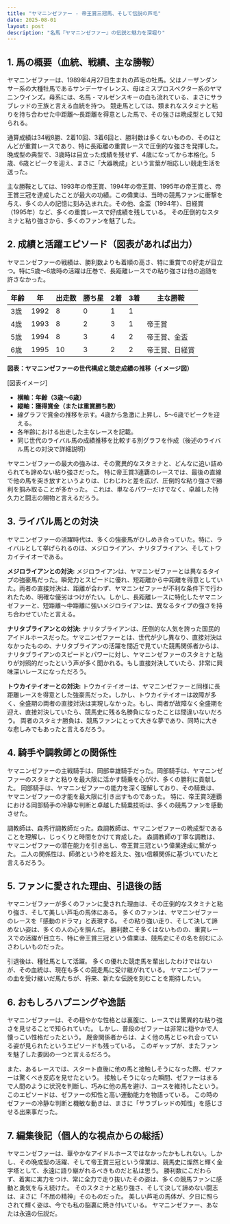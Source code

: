 ```yaml
---
title: "ヤマニンゼファー - 帝王賞三冠馬、そして伝説の芦毛"
date: 2025-08-01
layout: post
description: "名馬『ヤマニンゼファー』の伝説と魅力を深堀り"
---
```


## 1. 馬の概要（血統、戦績、主な勝鞍）

ヤマニンゼファーは、1989年4月27日生まれの芦毛の牡馬。父はノーザンダンサー系の大種牡馬であるサンデーサイレンス、母はミスプロスペクター系のヤマニンウインズ。母系には、名馬・マルゼンスキーの血も流れている、まさにサラブレッドの王族と言える血統を持つ。  競走馬としては、類まれなスタミナと粘りを持ち合わせた中距離～長距離を得意とした馬で、その強さは晩成型として知られる。

通算成績は34戦8勝、2着10回、3着6回と、勝利数は多くないものの、そのほとんどが重賞レースであり、特に長距離の重賞レースで圧倒的な強さを発揮した。  晩成型の典型で、3歳時は目立った成績を残せず、4歳になってから本格化。5歳、6歳とピークを迎え、まさに「大器晩成」という言葉が相応しい競走生活を送った。

主な勝鞍としては、1993年の帝王賞、1994年の帝王賞、1995年の帝王賞と、帝王賞三冠を達成したことが最大の功績。この偉業は、当時の競馬ファンに衝撃を与え、多くの人の記憶に刻み込まれた。その他、金盃（1994年）、日経賞（1995年）など、多くの重賞レースで好成績を残している。  その圧倒的なスタミナと粘り強さから、多くのファンを魅了した。


## 2. 成績と活躍エピソード（図表があれば出力）

ヤマニンゼファーの戦績は、勝利数よりも着順の高さ、特に重賞での好走が目立つ。特に5歳～6歳時の活躍は圧巻で、長距離レースでの粘り強さは他の追随を許さなかった。

| 年齢 | 年 | 出走数 | 勝ち星 | 2着 | 3着 | 主な勝鞍 |
|---|---|---|---|---|---|---|
| 3歳 | 1992 | 8 | 0 | 1 | 1 |  |
| 4歳 | 1993 | 8 | 2 | 3 | 1 | 帝王賞 |
| 5歳 | 1994 | 8 | 3 | 4 | 2 | 帝王賞、金盃 |
| 6歳 | 1995 | 10 | 3 | 2 | 2 | 帝王賞、日経賞 |


**図表：ヤマニンゼファーの世代構成と競走成績の推移（イメージ図）**

[図表イメージ]

* **横軸：年齢（3歳～6歳）**
* **縦軸：獲得賞金（または重賞勝ち数）**
* 線グラフで賞金の推移を示す。4歳から急激に上昇し、5～6歳でピークを迎える。
* 各年齢における出走した主なレースを記載。
* 同じ世代のライバル馬の成績推移を比較する別グラフを作成（後述のライバル馬との対決で詳細説明）


ヤマニンゼファーの最大の強みは、その驚異的なスタミナと、どんなに追い詰められても諦めない粘り強さだった。  特に帝王賞3連覇のレースでは、最後の直線で他の馬を突き放すというよりは、じわじわと差を広げ、圧倒的な粘り強さで勝利を掴み取ることが多かった。  これは、単なるパワーだけでなく、卓越した持久力と闘志の賜物と言えるだろう。


## 3. ライバル馬との対決

ヤマニンゼファーの活躍時代は、多くの強豪馬がひしめき合っていた。特に、ライバルとして挙げられるのは、メジロライアン、ナリタブライアン、そしてトウカイテイオーである。

**メジロライアンとの対決:** メジロライアンは、ヤマニンゼファーとは異なるタイプの強豪馬だった。瞬発力とスピードに優れ、短距離から中距離を得意としていた。両者の直接対決は、距離が合わず、ヤマニンゼファーが不利な条件下で行われたため、明確な優劣はつけがたい。しかし、長距離レースに特化したヤマニンゼファーと、短距離～中距離に強いメジロライアンは、異なるタイプの強さを持ち合わせていたと言える。

**ナリタブライアンとの対決:**  ナリタブライアンは、圧倒的な人気を誇った国民的アイドルホースだった。ヤマニンゼファーとは、世代が少し異なり、直接対決はなかったものの、ナリタブライアンの活躍を間近で見ていた競馬関係者からは、ナリタブライアンのスピードとパワーに対し、ヤマニンゼファーのスタミナと粘りが対照的だったという声が多く聞かれる。もし直接対決していたら、非常に興味深いレースになっただろう。

**トウカイテイオーとの対決:**  トウカイテイオーは、ヤマニンゼファーと同様に長距離レースを得意とした強豪馬だった。しかし、トウカイテイオーは故障が多く、全盛期の両者の直接対決は実現しなかった。もし、両者が故障なく全盛期を迎え、直接対決していたら、競馬史に残る名勝負になったことは間違いないだろう。  両者のスタミナ勝負は、競馬ファンにとって大きな夢であり、同時に大きな悲しみでもあったと言えるだろう。


## 4. 騎手や調教師との関係性

ヤマニンゼファーの主戦騎手は、岡部幸雄騎手だった。岡部騎手は、ヤマニンゼファーのスタミナと粘りを最大限に活かす騎乗を心がけ、多くの勝利に貢献した。  岡部騎手は、ヤマニンゼファーの能力を深く理解しており、その騎乗は、ヤマニンゼファーの才能を最大限に引き出すものであった。  特に、帝王賞3連覇における岡部騎手の冷静な判断と卓越した騎乗技術は、多くの競馬ファンを感動させた。

調教師は、森秀行調教師だった。森調教師は、ヤマニンゼファーの晩成型であることを理解し、じっくりと時間をかけて育成した。  森調教師の丁寧な調教は、ヤマニンゼファーの潜在能力を引き出し、帝王賞三冠という偉業達成に繋がった。  二人の関係性は、師弟という枠を超えた、強い信頼関係に基づいていたと言えるだろう。


## 5. ファンに愛された理由、引退後の話

ヤマニンゼファーが多くのファンに愛された理由は、その圧倒的なスタミナと粘り強さ、そして美しい芦毛の馬体にある。  多くのファンは、ヤマニンゼファーのレースを「感動のドラマ」と表現する。  その粘り強い走り、そして決して諦めない姿は、多くの人の心を掴んだ。  勝利数こそ多くはないものの、重賞レースでの活躍が目立ち、特に帝王賞三冠という偉業は、競馬史にその名を刻むにふさわしいものだった。

引退後は、種牡馬として活躍。  多くの優れた競走馬を輩出したわけではないが、その血統は、現在も多くの競走馬に受け継がれている。  ヤマニンゼファーの血を受け継いだ馬たちが、将来、新たな伝説を刻むことを期待したい。


## 6. おもしろハプニングや逸話

ヤマニンゼファーは、その穏やかな性格とは裏腹に、レースでは驚異的な粘り強さを見せることで知られていた。  しかし、普段のゼファーは非常に穏やかで人懐っこい性格だったという。  厩舎関係者からは、よく他の馬とじゃれ合っている姿が見られたというエピソードも残っている。  このギャップが、またファンを魅了した要因の一つと言えるだろう。

また、あるレースでは、スタート直後に他の馬と接触しそうになった際、ゼファーは驚くべき反応を見せたという。  接触しそうになった瞬間、ゼファーはまるで人間のように状況を判断し、巧みに他の馬を避け、コースを維持したという。  このエピソードは、ゼファーの知性と高い運動能力を物語っている。  この時のゼファーの冷静な判断と機敏な動きは、まさに「サラブレッドの知性」を感じさせる出来事だった。


## 7. 編集後記（個人的な視点からの総括）

ヤマニンゼファーは、華やかなアイドルホースではなかったかもしれない。しかし、その晩成型の活躍、そして帝王賞三冠という偉業は、競馬史に燦然と輝く金字塔として、永遠に語り継がれるべきものだと私は思う。  勝利数にこだわらず、着実に実力をつけ、常に全力で走り抜いたその姿は、多くの競馬ファンに感動と勇気を与え続けた。  そのスタミナと粘り強さ、そして決して諦めない闘志は、まさに「不屈の精神」そのものだった。  美しい芦毛の馬体が、夕日に照らされて輝く姿は、今でも私の脳裏に焼き付いている。  ヤマニンゼファー、あなたは永遠の伝説だ。
